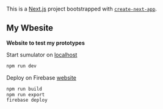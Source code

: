 This is a [Next.js](https://nextjs.org/) project bootstrapped with [`create-next-app`](https://github.com/vercel/next.js/tree/canary/packages/create-next-app).

## My Wbesite

**Website to test my prototypes**

Start sumulator on [localhost](http://localhost:3000/)
```bash
npm run dev
```

Deploy on Firebase [website](https://crested-library-308219.firebaseapp.com/)
```bash
npm run build
npm run export
firebase deploy
```


